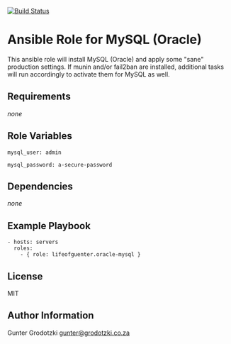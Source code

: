 [![Build Status](https://travis-ci.org/lifeofguenter/ansible-role-oracle-mysql.svg?branch=master)](https://travis-ci.org/lifeofguenter/ansible-role-oracle-mysql)

# Ansible Role for MySQL (Oracle)

This ansible role will install MySQL (Oracle) and apply some "sane" production settings.
If munin and/or fail2ban are installed, additional tasks will run accordingly to activate them for MySQL as well.

## Requirements

_none_

## Role Variables

```
mysql_user: admin
```

```
mysql_password: a-secure-password
```

## Dependencies

_none_

## Example Playbook

```
- hosts: servers
  roles:
    - { role: lifeofguenter.oracle-mysql }
```

## License

MIT

## Author Information

Gunter Grodotzki <gunter@grodotzki.co.za>
